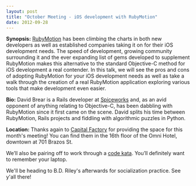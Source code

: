 ```yaml
---
layout: post
title: "October Meeting - iOS development with RubyMotion"
date: 2012-09-28
---
```


**Synopsis:** [RubyMotion](http://www.rubymotion.com/) has been climbing the charts in both new developers as well as established companies taking it on for their iOS development needs. The speed of development, growing community surrounding it and the ever expanding list of gems developed to supplement RubyMotion makes this alternative to the standard Objective-C method for iOS development a real contender. In this talk, we will see the pros and cons of adopting RubyMotion for your iOS development needs as well as take a walk through the creation of a real RubyMotion application exploring various tools that make development even easier.

**Bio:** David Brear is a Rails developer at [Spiceworks](http://www.spiceworks.com/jobs) and, as an avid opponent of anything relating to Objective-C, has been dabbling with RubyMotion since it first came on the scene. David splits his time between RubyMotion, Rails projects and fiddling with algorithmic puzzles in Python.

**Location:** Thanks again to [Capital Factory](http://www.capitalfactory.com/) for providing the space for this month's meeting! You can find them in the 16th floor of the Omni Hotel, downtown at 701 Brazos St.

We’ll also be pairing off to work through a
[code kata](http://en.wikipedia.org/wiki/Kata_%28programming%29). You’ll definitely want to remember your laptop.

We'll be heading to B.D. Riley's afterwards for socialization practice. See y'all there!
